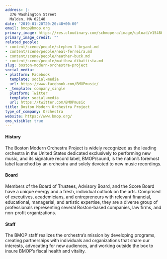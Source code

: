 ```yaml
---
address: |-
  376 Washington Street
  Malden, MA 02148
date: "2019-01-20T20:20:48+00:00"
email: bmop@bmop.org
primary_image: https://res.cloudinary.com/schmopera/image/upload/v1548015467/media/2019/01/Logo-BMOP.jpg
primary_image_credit: ""
related_people:
- content/scene/people/stephen-l-bryant.md
- content/scene/people/neal-ferreira.md
- content/scene/people/heather-buck.md
- content/scene/people/matthew-dibattista.md
slug: boston-modern-orchestra-project
social_media:
- platform: Facebook
  template: social-media
  url: https://www.facebook.com/BMOPmusic/
- _template: company_single
  platform: Twitter
  template: social-media
  url: https://twitter.com/BMOPmusic
title: Boston Modern Orchestra Project
type_of_company: Orchestra
website: https://www.bmop.org/
cms_visible: true
---
```

#### History

The Boston Modern Orchestra Project is widely recognized as the leading orchestra in the United States dedicated exclusively to performing new music, and its signature record label, BMOP/sound, is the nation’s foremost label launched by an orchestra and solely devoted to new music recordings.

#### Board

Members of the Board of Trustees, Advisory Board, and the Score Board have a unique energy and a fresh, individual outlook on the arts. Comprised of executives, academicians, and entrepreneurs with relevant financial, educational, managerial, and artistic expertise, they are a diverse group of professionals representing several Boston-based companies, law firms, and non-profit organizations.

#### Staff

The BMOP staff realizes the orchestra’s mission by developing programs, creating partnerships with individuals and organizations that share our interests, advocating for new audiences, and working outside the box to insure BMOP’s fiscal health and vitality.